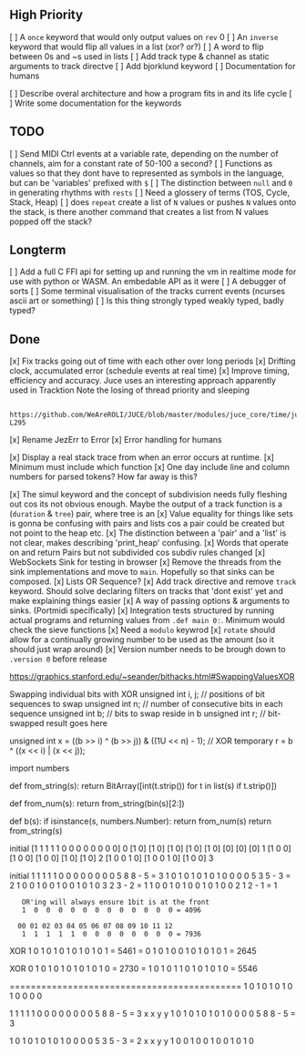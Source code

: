 ## High Priority

[ ] A `once` keyword that would only output values on `rev` 0
[ ] An `inverse` keyword that would flip all values in a list (xor? or?)
[ ] A word to flip between 0s and ~s used in lists
[ ] Add track type & channel as static arguments to track directve
[ ] Add bjorklund keyword
[ ] Documentation for humans

  [ ] Describe overal architecture and how a program fits in and its life cycle
  [ ] Write some documentation for the keywords

## TODO

[ ] Send MIDI Ctrl events at a variable rate, depending on the number of
    channels, aim for a constant rate of 50-100 a second?
[ ] Functions as values so that they dont have to represented as symbols
    in the language, but can be 'variables' prefixed with `$`
[ ] The distinction between `null` and `0` in generating rhythms with
    `rests`
[ ] Need a glossery of terms (TOS, Cycle, Stack, Heap)
[ ] does `repeat` create a list of `N` values or pushes `N` values onto the
    stack, is there another command that creates a list from N values popped
    off the stack?

## Longterm

[ ] Add a full C FFI api for setting up and running the vm in realtime mode for
    use with python or WASM. An embedable API as it were
[ ] A debugger of sorts
[ ] Some terminal visualisation of the tracks current events (ncurses ascii art
    or something)
[ ] Is this thing strongly typed weakly typed, badly typed?

## Done

[x] Fix tracks going out of time with each other over long periods
[x] Drifting clock, accumulated error (schedule events at real time)
[x] Improve timing, efficiency and accuracy. Juce uses an interesting
    approach apparently used in Tracktion
    Note the losing of thread priority and sleeping

        https://github.com/WeAreROLI/JUCE/blob/master/modules/juce_core/time/juce_Time.cpp#L272-L295

[x] Rename JezErr to Error
[x] Error handling for humans

  [x] Display a real stack trace from when an error occurs at runtime.
  [x] Minimum must include which function
  [x] One day include line and column numbers for parsed tokens? How far away
      is this?

[x] The simul keyword and the concept of subdivision needs fully fleshing out
    cos its not obvious enough. Maybe the output of a track function is a
    (`duration` & `tree`) pair, where tree is an
[x] Value equality for things like sets is gonna be confusing with pairs and
    lists cos a pair could be created but not point to the heap etc.
[x] The distinction between a 'pair' and a 'list' is not clear,
    makes describing 'print_heap' confusing.
[x] Words that operate on and return Pairs but not subdivided cos subdiv rules
    changed
[x] WebSockets Sink for testing in browser
[x] Remove the threads from the sink implementations and move to `main`.
    Hopefully so that sinks can be composed.
[x] Lists OR Sequence?
[x] Add track directive and remove `track` keyword. Should solve declaring
    filters on tracks that 'dont exist' yet and make explaining things easier
[x] A way of passing options & arguments to sinks. (Portmidi specifically)
[x] Integration tests structured by running actual programs and returning
    values from `.def main 0:`. Minimum would check the sieve functions
[x] Need a `modulo` keywrod
[x] `rotate` should allow for a continually growing number to be used
    as the amount (so it should just wrap around)
[x] Version number needs to be brough down to `.version 0` before
    release

https://graphics.stanford.edu/~seander/bithacks.html#SwappingValuesXOR

Swapping individual bits with XOR
unsigned int i, j; // positions of bit sequences to swap
unsigned int n;    // number of consecutive bits in each sequence
unsigned int b;    // bits to swap reside in b
unsigned int r;    // bit-swapped result goes here

unsigned int x = ((b >> i) ^ (b >> j)) & ((1U << n) - 1); // XOR temporary
r = b ^ ((x << i) | (x << j));


import numbers

def from_string(s):
    return BitArray([int(t.strip()) for t in list(s) if t.strip()])

def from_num(s):
    return from_string(bin(s)[2:])

def b(s):
    if isinstance(s, numbers.Number):
        return from_num(s)
    return from_string(s)


initial   [1 1 1 1 1 0 0 0 0 0 0 0 0]                   0
          [1 0] [1 0] [1 0] [1 0] [1 0] [0] [0] [0]     1
          [1 0 0] [1 0 0] [1 0 0] [1 0] [1 0]           2
          [1 0 0 1 0] [1 0 0 1 0] [1 0 0]               3

initial   1 1 1 1 1 0 0 0 0 0 0 0 0         5 8         8 - 5 = 3
          1 0 1 0 1 0 1 0 1 0 0 0 0         5 3         5 - 3 = 2
          1 0 0 1 0 0 1 0 0 1 0 1 0         3 2         3 - 2 = 1
          1 0 0 1 0 1 0 0 1 0 1 0 0         2 1         2 - 1 = 1

       OR'ing will always ensure 1bit is at the front
       1  0  0  0  0  0  0  0  0  0  0  0  0 = 4096

      00 01 02 03 04 05 06 07 08 09 10 11 12
       1  1  1  1  1  0  0  0  0  0  0  0  0 = 7936

XOR    1  0  1  0  1  0  1  0  1  0  1  0  1 = 5461
=      0  1  0  1  0  0  1  0  1  0  1  0  1 = 2645

XOR    0  1  0  1  0  1  0  1  0  1  0  1  0 = 2730
=      1  0  1  0  1  1  0  1  0  1  0  1  0 = 5546

============================================
       1  0  1  0  1  0  1  0  1  0  0  0  0



1 1 1 1 1 0 0 0 0 0 0 0 0         5 8         8 - 5 = 3
  x             x
      y     y
1 0 1 0 1 0 1 0 1 0 0 0 0         5 8         8 - 5 = 3


1 0 1 0 1 0 1 0 1 0 0 0 0         5 3         5 - 3 = 2
    x                 x
      y             y
1 0 0 1 0 0 1 0 0 1 0 1 0
